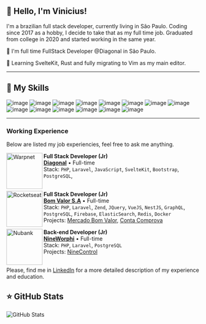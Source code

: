 ## 💜 Hello, I'm Vinicius!

I'm a brazilian full stack developer, currently living in São Paulo. Coding since 2017 as a hobby, I decide to take that as my full time job. Graduated from college in 2020 and started working in the same year.  

🔭 I'm full time FullStack Developer @Diagonal in São Paulo.

🍃 Learning SvelteKit, Rust and fully migrating to Vim as my main editor.

---

## 🚀 My Skills

![image](https://img.shields.io/badge/PHP-777BB4?style=for-the-badge&logo=php&logoColor=white)
![image](https://img.shields.io/badge/Laravel-FF2D20?style=for-the-badge&logo=laravel&logoColor=white)
![image](https://img.shields.io/badge/JavaScript-323330?style=for-the-badge&logo=javascript&logoColor=F7DF1E)
![image](https://img.shields.io/badge/Svelte-4A4A55?style=for-the-badge&logo=svelte&logoColor=FF3E00)
![image](https://img.shields.io/badge/Vue.js-35495E?style=for-the-badge&logo=vue.js&logoColor=4FC08D)
![image](https://img.shields.io/badge/jQuery-0769AD?style=for-the-badge&logo=jquery&logoColor=white)
![image](https://img.shields.io/badge/HTML5-E34F26?style=for-the-badge&logo=html5&logoColor=white)
![image](https://img.shields.io/badge/CSS3-1572B6?style=for-the-badge&logo=css3&logoColor=white)
![image](https://img.shields.io/badge/Bootstrap-563D7C?style=for-the-badge&logo=bootstrap&logoColor=white)
![image](https://img.shields.io/badge/PostgreSQL-316192?style=for-the-badge&logo=postgresql&logoColor=white)
![image](https://img.shields.io/badge/Firebase-F29D0C?style=for-the-badge&logo=firebase&logoColor=white)
![image](https://img.shields.io/badge/Redis-D9281A?style=for-the-badge&logo=redis&logoColor=white)
![image](https://img.shields.io/badge/Docker-2496ED?style=for-the-badge&logo=docker&logoColor=white)
![image](https://img.shields.io/badge/Git-E34F26?style=for-the-badge&logo=git&logoColor=white)

---

### Working Experience

Below are listed my job experiencies, feel free to ask me anything.

[<img align="left" height="94px" width="94px" alt="Warpnet" src="https://media.licdn.com/dms/image/C4D0BAQE-M-MHfbHl8g/company-logo_200_200/0/1639518044376/diagonalsocial_logo?e=1712793600&v=beta&t=nqwFhJuQE6HvGkZVW_dqzbF28RnAMAHvFiCa-kxRqSE"/>]((https://diagonal.social/))

**Full Stack Developer (Jr)** \
[**Diagonal**]((https://diagonal.social/)) • Full-time \
Stack: `PHP`, `Laravel`, `JavaScript`, `SvelteKit`, `Bootstrap`, `PostgreSQL`,\
<br/>

[<img align="left" height="94px" width="94px" alt="Rocketseat" src="https://media.licdn.com/dms/image/D4D0BAQGvjtvF2-s14w/company-logo_200_200/0/1684331330520/bomvalor_logo?e=1712793600&v=beta&t=SB59GjHmiuY-bvZvCLl0A6IpRVVDhIykfMcNrYL-Jiw"/>](https://bomvalor.com.br/)

**Full Stack Developer (Jr)** \
[**Bom Valor S.A**](https://bomvalor.com.br/) • Full-time \
Stack: `PHP`, `Laravel`, `Zend`, `JQuery`, `VueJS`, `NestJS`, `GraphQL`, `PostgreSQL`, `Firebase`, `ElasticSearch`, `Redis`, `Docker`\
Projects: [Mercado Bom Valor](https://mercado.bomvalor.com.br/), [Conta Comprova](https://contacomprova.bomvalor.com.br/)
<br/>

[<img align="left" height="94px" width="94px" alt="Nubank" src="https://media.licdn.com/dms/image/C4D0BAQGWvBbiCVkiQg/company-logo_100_100/0/1630545033071/nineworphi_logo?e=2147483647&v=beta&t=mDd440iajdg1oxYI16mDX4GhtPkIlliCAe4B0ZN0ZCY"/>](https://nineworphi.rds.land/ninecontrol)

**Back-end Developer (Jr)** \
[**NineWorphi**](https://nineworphi.rds.land/ninecontrol) • Full-time \
Stack: `PHP`, `Laravel`, `PostgreSQL` \
Projects: [NineControl](https://nineworphi.rds.land/ninecontrol)
<br/>
<br/>

Please, find me in [LinkedIn](https://www.linkedin.com/in/isnotvinicius/) for a more detailed description of my experience and education.

## ⭐ GitHub Stats

![GitHub Stats](https://github-readme-stats.vercel.app/api?username=isnotvinicius&show_icons=true)
